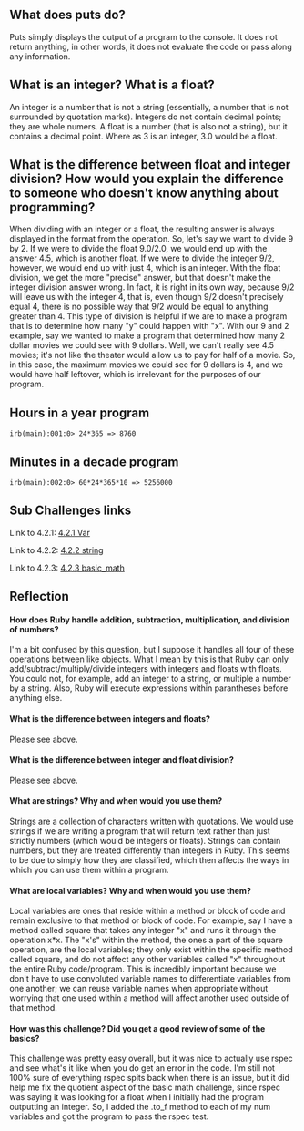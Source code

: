 ## What does puts do?

Puts simply displays the output of a program to the console. It does not return anything, in other words, it does not evaluate the code or pass along any information.

## What is an integer? What is a float?

An integer is a number that is not a string (essentially, a number that is not surrounded by quotation marks). Integers do not contain decimal points; they are whole numers. A float is a number (that is also not a string), but it contains a decimal point. Where as 3 is an integer, 3.0 would be a float.

## What is the difference between float and integer division? How would you explain the difference to someone who doesn't know anything about programming?

When dividing with an integer or a float, the resulting answer is always displayed in the format from the operation. So, let's say we want to divide 9 by 2. If we were to divide the float 9.0/2.0, we would end up with the answer 4.5, which is another float. If we were to divide the integer 9/2, however, we would end up with just 4, which is an integer. With the float division, we get the more "precise" answer, but that doesn't make the integer division answer wrong. In fact, it is right in its own way, because 9/2 will leave us with the integer 4, that is, even though 9/2 doesn't precisely equal 4, there is no possible way that 9/2 would be equal to anything greater than 4. This type of division is helpful if we are to make a program that is to determine how many "y" could happen with "x". With our 9 and 2 example, say we wanted to make a program that determined how many 2 dollar movies we could see with 9 dollars. Well, we can't really see 4.5 movies; it's not like the theater would allow us to pay for half of a movie. So, in this case, the maximum movies we could see for 9 dollars is 4, and we would have half leftover, which is irrelevant for the purposes of our program.

## Hours in a year program

`irb(main):001:0> 24*365
=> 8760`

## Minutes in a decade program

`irb(main):002:0> 60*24*365*10
=> 5256000`

## Sub Challenges links

Link to 4.2.1: [4.2.1 Var](https://github.com/jmcolella/phase-0/blob/master/week-4/defining-variables.rb)

Link to 4.2.2: [4.2.2 string](https://github.com/jmcolella/phase-0/blob/master/week-4/simple-string.rb)

Link to 4.2.3: [4.2.3 basic_math](https://github.com/jmcolella/phase-0/blob/master/week-4/basic-math.rb)

## Reflection

#### How does Ruby handle addition, subtraction, multiplication, and division of numbers?

I'm a bit confused by this question, but I suppose it handles all four of these operations between like objects. What I mean by this is that Ruby can only add/subtract/multiply/divide integers with integers and floats with floats. You could not, for example, add an integer to a string, or multiple a number by a string. Also, Ruby will execute expressions within parantheses before anything else.

#### What is the difference between integers and floats?

Please see above.

#### What is the difference between integer and float division?

Please see above.

#### What are strings? Why and when would you use them?

Strings are a collection of characters written with quotations. We would use strings if we are writing a program that will return text rather than just strictly numbers (which would be integers or floats). Strings can contain numbers, but they are treated differently than integers in Ruby. This seems to be due to simply how they are classified, which then affects the ways in which you can use them within a program.

#### What are local variables? Why and when would you use them?

Local variables are ones that reside within a method or block of code and remain exclusive to that method or block of code. For example, say I have a method called square that takes any integer "x" and runs it through the operation x*x. The "x's" within the method, the ones a part of the square operation, are the local variables; they only exist within the specific method called square, and do not affect any other variables called "x" throughout the entire Ruby code/program. This is incredibly important because we don't have to use convoluted variable names to differentiate variables from one another; we can reuse variable names when appropriate without worrying that one used within a method will affect another used outside of that method.

#### How was this challenge? Did you get a good review of some of the basics?

This challenge was pretty easy overall, but it was nice to actually use rspec and see what's it like when you do get an error in the code. I'm still not 100% sure of everything rspec spits back when there is an issue, but it did help me fix the quotient aspect of the basic math challenge, since rspec was saying it was looking for a float when I initially had the program outputting an integer. So, I added the .to_f method to each of my num variables and got the program to pass the rspec test.
